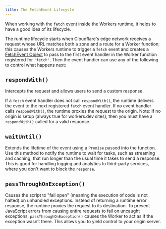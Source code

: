 ```yaml
---
title: The FetchEvent Lifecycle
---
```


When working with the [`fetch` event](/reference/runtime/apis/fetch-event) inside the Workers runtime, it helps to have a good idea of its lifecycle.

The runtime lifecycle starts when Cloudflare's edge network receives a request whose URL matches both a zone and a route for a Worker function; this causes the Workers runtime to trigger a `fetch` event and creates a [FetchEvent Object](/reference/runtime/apis/fetch-event) to pass to the first event handler in the Worker function registered for `'fetch'`. Then the event handler can use any of the following to control what happens next:

## `respondWith()`

Intercepts the request and allows users to send a custom response. 

If a `fetch` event handler does not call `respondWith()`, the runtime delivers the event to the next registered `fetch` event handler. If no event handler calls `respondWith()`, the runtime proxies the request to the origin. Note: If no origin is setup (always true for workers.dev sites), then you must have a `respondWith()` called for a valid response.

## `waitUntil()`

 Extends the lifetime of the event using a `Promise` passed into the function. Use this method to notify the runtime to wait for tasks, such as streaming and caching, that run longer than the usual time it takes to send a response. This is good for handling logging and analytics to third-party services, where you don't want to block the `response`.

## `passThroughOnException()`

Causes the script to "fail open" (meaning the execution of code is not halted) on unhandled exceptions. Instead of returning a runtime error response, the runtime proxies the request to its destination. To prevent JavaScript errors from causing entire requests to fail on uncaught exceptions, `passThroughOnException()` causes the Worker to act as if the exception wasn’t there. This allows you to yield control to your origin server.
